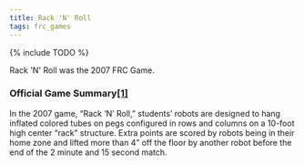 ```yaml
---
title: Rack 'N' Roll
tags: frc_games
---
```

{% include TODO %}

Rack 'N' Roll was the 2007 FRC Game.

### Official Game Summary[[1]](https://web.archive.org/web/20150316194933/http://www3.usfirst.org/sites/default/files/uploadedFiles/Who/FIRST_History/FRC_Game_Summaries_Photos.pdf "https://web.archive.org/web/20150316194933/http://www3.usfirst.org/sites/default/files/uploadedFiles/Who/FIRST_History/FRC_Game_Summaries_Photos.pdf")
In the 2007 game, “Rack ‘N’ Roll,” students’ robots are designed to hang inflated colored tubes on pegs configured in rows and columns on a 10-foot high center “rack” structure. Extra points are scored by robots being in their home zone and lifted more than 4” off the floor by another robot before the end of the 2 minute and 15 second match.
